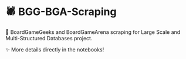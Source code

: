# 🕷️ BGG-BGA-Scraping

🧩 BoardGameGeeks and BoardGameArena scraping for Large Scale and Multi-Structured Databases project.

✨ More details directly in the notebooks! 
